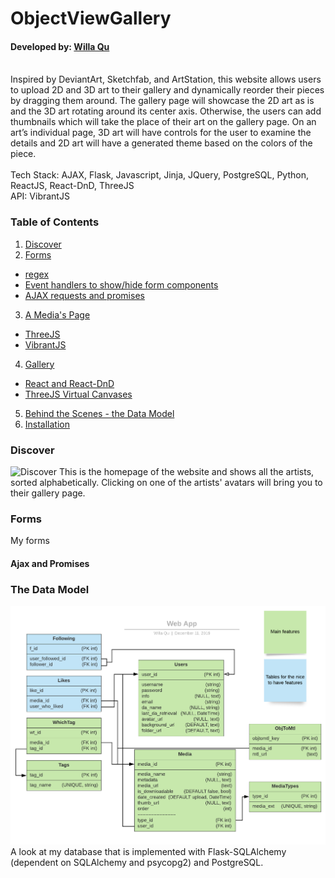# ObjectViewGallery
#### Developed by: [Willa Qu](https://www.linkedin.com/in/michelle-willa-qu/)
<br>
<div>Inspired by DeviantArt, Sketchfab, and ArtStation, this website allows users to upload 2D and 3D art to their gallery and dynamically reorder their pieces by dragging them around. The gallery page will showcase the 2D art as is and the 3D art rotating around its center axis. Otherwise, the users can add thumbnails which will take the place of their art on the gallery page. On an art’s individual page, 3D art will have controls for the user to examine the details and 2D art will have a generated theme based on the colors of the piece.</div>
<br>
<div>Tech Stack: AJAX, Flask, Javascript, Jinja, JQuery, PostgreSQL, Python, ReactJS, React-DnD, ThreeJS</div>
<div>API: VibrantJS</div>

### Table of Contents
1. [Discover](#discover)
2. [Forms](#forms)
  * [regex](#regex)
  * [Event handlers to show/hide form components](#formComponents)
  * [AJAX requests and promises](#promises)
3. [A Media's Page](#mediapage)
  * [ThreeJS](#three-basic)
  * [VibrantJS](#vibrant)
4. [Gallery](#gallery)
  * [React and React-DnD](#draganddrop)
  * [ThreeJS Virtual Canvases](#three-gallery)
5. [Behind the Scenes - the Data Model](#datamodel)
6. [Installation](#installation)


### Discover <a name="discover"></a>
![Discover](./readme_files/home.gif)
This is the homepage of the website and shows all the artists, sorted alphabetically. Clicking on one of the artists' avatars will bring you to their gallery page.

### Forms <a name="forms"></a>
My forms
#### Ajax and Promises <a name="promises"></a>

### The Data Model <a name="datamodel"></a>
![Data Model](./readme_files/Web-App.png)
A look at my database that is implemented with Flask-SQLAlchemy (dependent on SQLAlchemy and psycopg2) and PostgreSQL.
